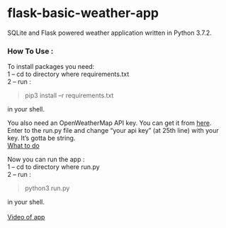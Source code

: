 # flask-basic-weather-app
SQLite and Flask powered weather application written in Python 3.7.2.

### How To Use :

To install packages you need:
<br>
1 – cd to directory where requirements.txt
<br>
2 – run : 
> pip3 install –r requirements.txt

in your shell.

You also need an OpenWeatherMap API key. You can get it from [here](https://openweathermap.org/api).
<br>
Enter to the run.py file and change “your api key” (at 25th line) with your key.  It’s gotta be string.
<br>
[What to do](https://prnt.sc/suz62d)
<br>


Now you can run the app : 
<br>
1 – cd to directory where run.py
<br>
2 – run : 
> python3 run.py

in your shell. 
<br><br>
[Video of app](https://youtu.be/pYBy7b8L_Is)
